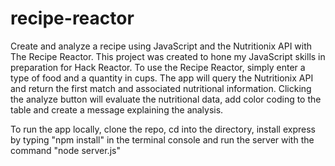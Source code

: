 # recipe-reactor
Create and analyze a recipe using JavaScript and the Nutritionix API with The Recipe Reactor.
This project was created to hone my JavaScript skills in preparation for Hack Reactor.
To use the Recipe Reactor, simply enter a type of food and a quantity in cups.  The app will 
query the Nutritionix API and return the first match and associated nutritional information.
Clicking the analyze button will evaluate the nutritional data, add color coding to the table
and create a message explaining the analysis.  

To run the app locally, clone the repo, cd into the directory, install express by typing "npm install" in the terminal console and run the server with the command "node server.js"